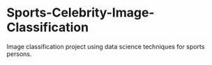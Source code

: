 # Sports-Celebrity-Image-Classification
Image classification project using data science techniques for sports persons.

